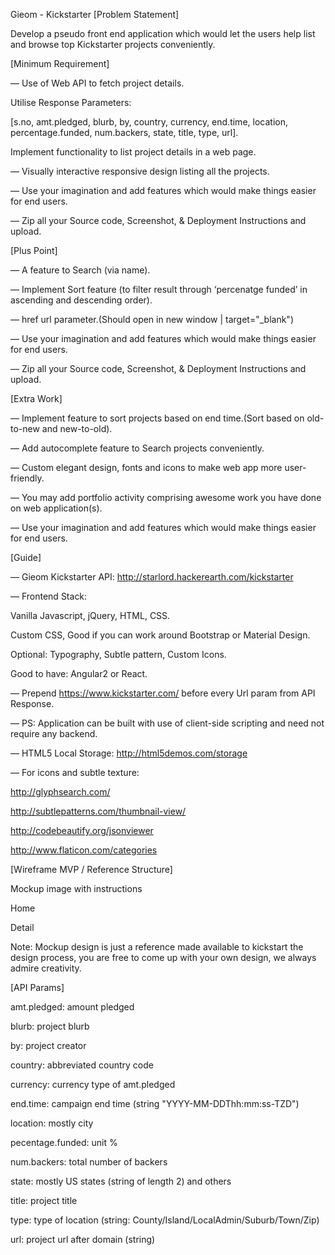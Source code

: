 Gieom - Kickstarter
[Problem Statement]

Develop a pseudo front end application which would let the users help list and browse top Kickstarter projects conveniently.

[Minimum Requirement]

— Use of Web API to fetch project details.

Utilise Response Parameters:

[s.no, amt.pledged, blurb, by, country, currency, end.time, location, percentage.funded, num.backers, state, title, type, url].

Implement functionality to list project details in a web page.

— Visually interactive responsive design listing all the projects.

— Use your imagination and add features which would make things easier for end users.

— Zip all your Source code, Screenshot, & Deployment Instructions and upload.

[Plus Point]

— A feature to Search (via name).

— Implement Sort feature (to filter result through ‘percenatge funded’ in ascending and descending order).

— href url parameter.(Should open in new window | target="_blank")

— Use your imagination and add features which would make things easier for end users.

— Zip all your Source code, Screenshot, & Deployment Instructions and upload.

[Extra Work]

— Implement feature to sort projects based on end time.(Sort based on old-to-new and new-to-old).

— Add autocomplete feature to Search projects conveniently.

— Custom elegant design, fonts and icons to make web app more user-friendly.

— You may add portfolio activity comprising awesome work you have done on web application(s).

— Use your imagination and add features which would make things easier for end users.

[Guide]

— Gieom Kickstarter API: http://starlord.hackerearth.com/kickstarter

— Frontend Stack:

Vanilla Javascript, jQuery, HTML, CSS.

Custom CSS, Good if you can work around Bootstrap or Material Design.

Optional: Typography, Subtle pattern, Custom Icons.

Good to have: Angular2 or React.

— Prepend https://www.kickstarter.com/ before every Url param from API Response.

— PS: Application can be built with use of client-side scripting and need not require any backend.

— HTML5 Local Storage: http://html5demos.com/storage

— For icons and subtle texture:

http://glyphsearch.com/

http://subtlepatterns.com/thumbnail-view/

http://codebeautify.org/jsonviewer

http://www.flaticon.com/categories

[Wireframe MVP / Reference Structure]

Mockup image with instructions

Home

Detail

Note: Mockup design is just a reference made available to kickstart the design process, you are free to come up with your own design, we always admire creativity.

[API Params]

amt.pledged: amount pledged

blurb: project blurb

by: project creator

country: abbreviated country code

currency: currency type of amt.pledged

end.time: campaign end time (string "YYYY-MM-DDThh:mm:ss-TZD")

location: mostly city

pecentage.funded: unit %

num.backers: total number of backers

state: mostly US states (string of length 2) and others

title: project title

type: type of location (string: County/Island/LocalAdmin/Suburb/Town/Zip)

url: project url after domain (string)